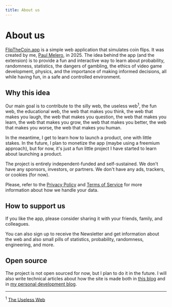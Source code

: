 ```yaml
---
title: About us
---
```


# About us

[FlipTheCoin.app](https://flipthecoin.app) is a simple web application that simulates coin flips. It was created by me, [Paul Melero](https://gnet.click), in 2025. The idea behind the app (and the extension) is to provide a fun and interactive way to learn about probability, randomness, statistics, the dangers of gambling, the ethics of video game development, physics, and the importance of making informed decisions, all while having fun, in a safe and controlled environment.

## Why this idea

Our main goal is to contribute to the silly web, the useless web<sup>1</sup>, the fun web, the educational web, the web that makes you think, the web that makes you laugh, the web that makes you question, the web that makes you learn, the web that makes you grow, the web that makes you better, the web that makes you worse, the web that makes you human.

In the meantime, I get to learn how to launch a product, one with little stakes. In the future, I plan to monetize the app (maybe using a freemium approach), but for now, it's just a fun little project I have started to learn about launching a product.

The project is entirely independent-funded and self-sustained. We don't have any sponsors, investors, or partners. We don't have any ads, trackers, or cookies (for now).

Please, refer to the [Privacy Policy](/privacy-policy) and [Terms of Service](/terms-of-service) for more information about how we handle your data.

## How to support us

If you like the app, please consider sharing it with your friends, family, and colleagues.

<!-- You can also follow us on [Bsky](https://bsky.app/flipthecoin) and [Twitter](https://twitter.com/flipthecoinapp) for updates and news. -->

You can also sign up to receive the Newsletter and get information about the web and also small pills of statistics, probability, randomness, engineering, and more.

## Open source

The project is not open sourced for now, but I plan to do it in the future. I will also write technical articles about how the site is made both in [this blog](/blog) and in [my personal development blog](https://graficos.net/blog).

---

<sup>1</sup> [The Useless Web](https://theuselessweb.com/sites)
